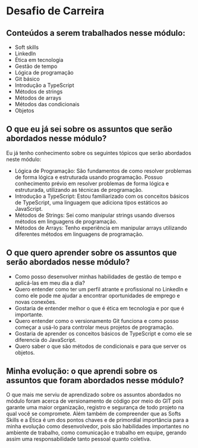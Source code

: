 # Desafio de Carreira

## Conteúdos a serem trabalhados nesse módulo:

- Soft skills
- LinkedIn
- Ética em tecnologia
- Gestão de tempo
- Lógica de programação
- Git básico
- Introdução a TypeScript
- Métodos de strings
- Métodos de arrays
- Métodos das condicionais
- Objetos

## O que eu já sei sobre os assuntos que serão abordados nesse módulo?

Eu já tenho conhecimento sobre os seguintes tópicos que serão abordados neste módulo:

- Lógica de Programação:  São fundamentos de como resolver problemas de forma lógica e estruturada usando programação. Possuo conhecimento prévio em resolver problemas de forma lógica e estruturada, utilizando as técnicas de programação.
- Introdução a TypeScript: Estou familiarizado com os conceitos básicos de TypeScript, uma linguagem que adiciona tipos estáticos ao JavaScript.
- Métodos de Strings: Sei como manipular strings usando diversos métodos em linguagens de programação.
- Métodos de Arrays: Tenho experiência em manipular arrays utilizando diferentes métodos em linguagens de programação.

## O que quero aprender sobre os assuntos que serão abordados nesse módulo?

- Como posso desenvolver minhas habilidades de gestão de tempo e aplicá-las em meu dia a dia?
- Quero entender como ter um perfil atrante e profissional no LinkedIn e como ele pode me ajudar a encontrar oportunidades de emprego e novas conexões.
- Gostaria de entender melhor o que é ética em tecnologia e por que é importante.
- Quero entender como o versionamento Git funciona e como posso começar a usá-lo para controlar meus projetos de programação.
- Gostaria de aprender os conceitos básicos de TypeScript e como ele se diferencia do JavaScript.
- Quero saber o que são métodos de condicionais e para que server os objetos.

## Minha evolução: o que aprendi sobre os assuntos que foram abordados nesse módulo?

O que mais me serviu de aprendizado sobre os assuntos abordados no módulo foram acerca de versionamento de código por meio do GIT pois garante uma maior organização, registro e segurança de todo projeto na qual você se compromete.
Além também de compreender que as Softs Skills e a Ética é um dos pontos chaves e de primordial importância para a minha evolução como desenvolvedor, pois são habilidades importantes no ambiente de trabalho, como comunicação e trabalho em equipe, gerando assim uma responsabilidade tanto pessoal quanto coletiva.
